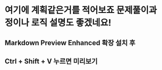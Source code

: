 # 여기에 계획같은거를 적어보죠 문제풀이과정이나 로직 설명도 좋겠네요!
## Markdown Preview Enhanced 확장 설치 후
## Ctrl + Shift + V 누르면 미리보기